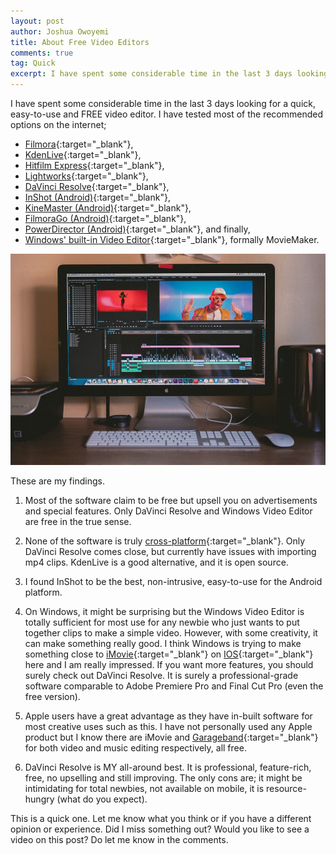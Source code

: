 ```yaml
---
layout: post
author: Joshua Owoyemi
title: About Free Video Editors
comments: true
tag: Quick
excerpt: I have spent some considerable time in the last 3 days looking for a quick, easy-to-use and FREE video editor. I have tested most of the recommended options on the internet. These are my findings.
---
```


I have spent some considerable time in the last 3 days looking for a quick, easy-to-use and FREE video editor. I have tested most of the recommended options on the internet;

- [Filmora](https://filmora.wondershare.com/){:target="_blank"},
- [KdenLive](https://kdenlive.org/en/){:target="_blank"},
- [Hitfilm Express](https://fxhome.com/hitfilm-express){:target="_blank"},
- [Lightworks](https://www.lwks.com/){:target="_blank"},
- [DaVinci Resolve](https://www.blackmagicdesign.com/products/davinciresolve/){:target="_blank"},
- [InShot (Android)](https://play.google.com/store/apps/details?id=com.camerasideas.instashot&hl=en){:target="_blank"},
- [KineMaster (Android)](https://play.google.com/store/apps/details?id=com.nexstreaming.app.kinemasterfree&hl=en){:target="_blank"},
- [FilmoraGo (Android)](https://play.google.com/store/apps/details?id=com.wondershare.filmorago&hl=en){:target="_blank"},
- [PowerDirector (Android)](https://play.google.com/store/apps/details?id=com.cyberlink.powerdirector.DRA140225_01&hl=en){:target="_blank"}, and finally,
- [Windows' built-in Video Editor](https://www.microsoft.com/en-us/windows/photo-movie-editor){:target="_blank"}, formally MovieMaker.

![banner](/media/video_editor_banner.jpeg)

These are my findings.

1. Most of the software claim to be free but upsell you on advertisements and special features. Only DaVinci Resolve and Windows Video Editor are free in the true sense.

2. None of the software is truly [cross-platform](https://www.techopedia.com/definition/17056/cross-platform){:target="_blank"}. Only DaVinci Resolve comes close, but currently have issues with importing mp4 clips. KdenLive is a good alternative, and it is open source.

3. I found InShot to be the best, non-intrusive, easy-to-use for the Android platform.

4. On Windows, it might be surprising but the Windows Video Editor is totally sufficient for most use for any newbie who just wants to put together clips to make a simple video. However, with some creativity, it can make something really good. I think Windows is trying to make something close to [iMovie](https://www.apple.com/imovie/){:target="_blank"} on [IOS](https://www.apple.com/ios/ios-13/){:target="_blank"} here and I am really impressed. If you want more features, you should surely check out DaVinci Resolve. It is surely a professional-grade software comparable to Adobe Premiere Pro and Final Cut Pro (even the free version).

5. Apple users have a great advantage as they have in-built software for most creative uses such as this. I have not personally used any Apple product but I know there are iMovie and [Garageband](https://www.apple.com/mac/garageband/){:target="_blank"} for both video and music editing respectively, all free.

6. DaVinci Resolve is MY all-around best. It is professional, feature-rich, free, no upselling and still improving. The only cons are; it might be intimidating for total newbies, not available on mobile, it is resource-hungry (what do you expect).

This is a quick one. Let me know what you think or if you have a different opinion or experience. Did I miss something out? Would you like to see a video on this post? Do let me know in the comments.



<!-- 6. On Windows, it might be surprising but the Windows Video Editor is totally sufficient for most use for any newbie who just wants to put together clips to make a simple video. However, with some creativity, it can make something really good. I think Windows is trying to make something close to iMovie on IOS here and I am really impressed. If you want more features, you should surely check out DaVinci Resolve. It is surely a professional-grade software comparable to Adobe Premiere Pro and Final Cut Pro (even the free version). -->